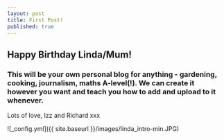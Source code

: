 ```yaml
---
layout: post
title: First Post!
published: true
---
```


## Happy Birthday Linda/Mum!
### This will be your own personal blog for anything - gardening, cooking, journalism, maths A-level(!). We can create it however you want and teach you how to add and upload to it whenever. 
Lots of love, Izz and Richard xxx

![_config.yml]({{ site.baseurl }}/images/linda_intro-min.JPG)
